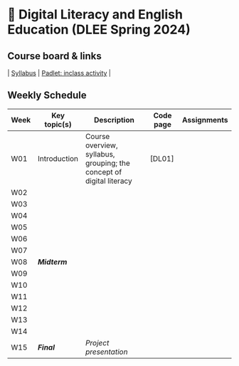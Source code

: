# 🌿 Digital Literacy and English Education (DLEE Spring 2024)

## Course board & links
| [Syllabus]() | [Padlet: inclass activity]() |

## Weekly Schedule

|Week|Key topic(s)|Description|Code page|Assignments|
|--|--|--|--|--|
|W01|Introduction|Course overview, syllabus, grouping; the concept of digital literacy|[DL01]||
|W02|||||
|W03|||||
|W04|||||
|W05|||||
|W06|||||
|W07|||||
|W08|**_Midterm_**||||
|W09|||||
|W10|||||
|W11|||||
|W12|||||
|W13|||||
|W14|||||
|W15|**_Final_**|_Project presentation_|||

